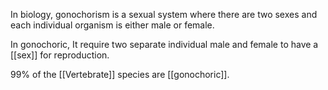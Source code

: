 In biology, gonochorism is a sexual system where there are two sexes and each individual organism is either male or female.

In gonochoric, It require two separate individual male and female to have a [[sex]] for reproduction.

99% of the [[Vertebrate]] species are [[gonochoric]]. 